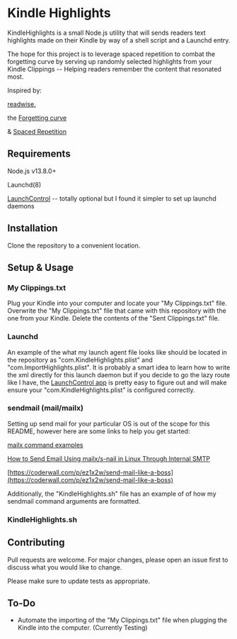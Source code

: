 # Kindle Highlights

KindleHighlights is a small Node.js utility that will sends readers text highlights made on their Kindle by way of a shell script and a Launchd entry.

The hope for this project is to leverage spaced repetition to combat the forgetting curve by serving up randomly selected highlights from your Kindle Clippings -- Helping readers remember the content that resonated most.

Inspired by:

[readwise.](https://readwise.io/)

the [Forgetting curve](https://en.wikipedia.org/wiki/Forgetting_curve)

& [Spaced Repetition](https://en.wikipedia.org/wiki/Spaced_repetition)

##  Requirements

Node.js v13.8.0+

Launchd(8)

[LaunchControl](https://www.soma-zone.com/LaunchControl/) -- totally optional but I found it simpler to set up launchd daemons 

## Installation

Clone the repository to a convenient location. 

## Setup & Usage

### My Clippings.txt

Plug your Kindle into your computer and locate your "My Clippings.txt" file.
Overwrite the "My Clippings.txt" file that came with this repository with the one from your Kindle.
Delete the contents of the "Sent Clippings.txt" file.

### Launchd

An example of the what my launch agent file looks like should be located in the repository as "com.KindleHighlights.plist" and "com.ImportHighlights.plist". It is probably a smart idea to learn how to write the xml directly for this launch daemon but if you decide to go the lazy route like I have, the [LaunchControl app](https://www.soma-zone.com/LaunchControl/) is pretty easy to figure out and will make ensure your "com.KindleHighlights.plist" is configured correctly. 

### sendmail (mail/mailx)

Setting up send mail for your particular OS is out of the scope for this README, however here are some links to help you get started:

[mailx command examples](https://www.binarytides.com/linux-mailx-command/)

[How to Send Email Using mailx/s-nail in Linux Through Internal SMTP](https://www.systutorials.com/sending-email-using-mailx-in-linux-through-internal-smtp/)

[https://coderwall.com/p/ez1x2w/send-mail-like-a-boss](https://coderwall.com/p/ez1x2w/send-mail-like-a-boss)

Additionally, the "KindleHighlights.sh" file has an example of of how my sendmail command arguments are formatted. 

### KindleHighlights.sh

## Contributing
Pull requests are welcome. For major changes, please open an issue first to discuss what you would like to change.

Please make sure to update tests as appropriate.

## To-Do

- Automate the importing of the "My Clippings.txt" file when plugging the Kindle into the computer. (Currently Testing)
